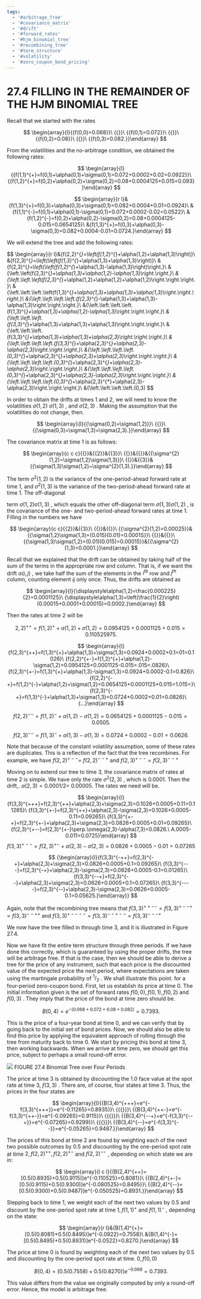 ```yaml
---
tags:
  - '#arbitrage_free'
  - '#covariance_matrix'
  - '#drift'
  - '#forward_rates'
  - '#hjm_binomial_tree'
  - '#recombining_tree'
  - '#term_structure'
  - '#volatility'
  - '#zero_coupon_bond_pricing'
---
```

# 27.4 FILLING IN THE REMAINDER OF THE HJM BINOMIAL TREE

Recall that we started with the rates

$$
\begin{array}{l}{{f(0,0)=0.068}}\ {{}}\ {{f(0,1)=0.072}}\ {{}}\ {{f(0,2)=0.08}}\ {{}}\ {{f(0,3)=0.082.}}\end{array}
$$

From the volatilities and the no-arbitrage condition, we obtained the following rates:

$$
\begin{array}{l}{{f(1,1)^{+}=f(0,1)+\alpha(0,1)+\sigma(0,1)=0.072+0.0002+0.02=0.0922}}\ {{f(1,2)^{+}=f(0,2)+\alpha(0,2)+\sigma(0,2)=0.08+0.0004125+0.015=0.093}}\end{array}
$$

$$
\begin{array}{r l}&{f(1,3)^{+}=f(0,3)+\alpha(0,3)+\sigma(0,1)=0.082+0.0004+0.01=0.0924}\ &{f(1,1)^{-}=f(0,1)+\alpha(0,1)-\sigma(0,1)=0.072+0.0002-0.02=0.0522}\ &{f(1,2)^{-}=f(0,2)+\alpha(0,2)-\sigma(0,2)=0.08+0.0004125-0.015=0.0654125}\ &{f(1,3)^{+}=f(0,3)+\alpha(0,3)-\sigma(0,3)=0.082+0.0004-0.01=0.0724.}\end{array}
$$

We will extend the tree and add the following rates:

$$
\begin{array}{r l}&{f(2,2)^{*}=\left(f(1,2)^{*}+\alpha(1,2)+\alpha(1,3)\right)}\ &{f(2,3)^{*}=\left(\left(f(1,3)^{*}+\alpha(1,3)+\alpha(1,3)\right)}\ &{f(2,3)^{*}=\left(\left(f(1,2)^{*}+\alpha(1,3)-\alpha(1,3)\right)\right.}\ &{\left.\left(f(2,3)^{*}+\alpha(1,3)+\alpha(1,2)-\alpha(1,3)\right.\right.}\ &{\left.\left.\left(f(2,3)^{*}+\alpha(1,2)+\alpha(1,2)+\alpha(1,2)\right.\right.\right.}\ &{\left.\left.\left.\left(f(1,3)^{*}+\alpha(1,3)+\alpha(1,3)+\alpha(1,3)\right.\right.\right.}\ &{\left.\left.\left.\left.(f(2,3)^{*}-\alpha(1,3)+\alpha(1,3)-\alpha(1,3)\right.\right.\right.}\ &{\left.\left.\left.\left.(f(1,3)^{*}+\alpha(1,3)+\alpha(1,2)-\alpha(1,3)\right.\right.\right.}\ &{\left.\left.\left.(f(3,3)^{*}+\alpha(1,3)+\alpha(1,3)+\alpha(1,3)\right.\right.\right.}\ &{\left.\left.\left.(f(3,3)^{*}+\alpha(1,3)+\alpha(1,3)+\alpha(2,3)\right.\right.\right.}\ &{\left.\left.\left.\left.(f(3,3)^{*}+\alpha(2,3)^{*}+\alpha(2,3)-\alpha(2,3)\right.\right.\right.}\ &{\left.\left.\left.\left.(0,3)^{*}+\alpha(2,3)^{*}+\alpha(2,3)+\alpha(2,3)\right.\right.\right.}\ &{\left.\left.\left.\left.(0,3)^{*}+\alpha(2,3)^{*}+\alpha(2,3)-\alpha(2,3)\right.\right.\right.}\ &{\left.\left.\left.\left.(0,3)^{*}+\alpha(2,3)^{*}+\alpha(2,3)-\alpha(2,3)\right.\right.\right.}\ &{\left.\left.\left.\left.(0,3)^{*}+\alpha(2,3)^{*}+\alpha(2,3)-\alpha(2,3)\right.\right.\right.}\ &{\left.\left.\left.\left.(0,3)
$$

In order to obtain the drifts at times 1 and 2, we will need to know the volatilities $\sigma(1,2)$ $\sigma(1,3)$ , and $\sigma(2,3)$ . Making the assumption that the volatilities do not change, then.

$$
\begin{array}{l}{{\sigma(0,2)=\sigma(1,2)}}\ {{}}\ {{\sigma(0,3)=\sigma(1,3)=\sigma(2,3).}}\end{array}
$$

The covariance matrix at time 1 is as follows:

$$
\begin{array}{c c c}{{}}&{{2}}&{{3}}\ {{}}&{{}}&{{\sigma^{2}(1,2)~\sigma(1,2)\sigma(1,3)}}\ {{}}&{{3}}&{{\sigma(1,3)\sigma(1,2)~\sigma^{2}(1,3).}}\end{array}
$$

The term $\sigma^{2}(1,2)$ is the variance of the one-period-ahead forward rate at time 1, and $\sigma^{2}(1,3)$ is the variance of the two-period-ahead forward rate at time 1. The off-diagonal

term $\sigma(1,2)\sigma(1,3)$ , which equals the other off-diagonal term $\sigma(1,3)\sigma(1,2)$ , is the covariance of the one- and two-period-ahead forward rates at time 1. Filling in the numbers we have

$$
\begin{array}{c c}{{2}}&{{3}}\ {{}}&{{}}\ {{\sigma^{2}(1,2)=0.00025}}&{{\sigma(1,2)\sigma(1,3)=(0.015)(0.01)=0.0001S}}\ {{}}&{{}}\ {{\sigma(1,3)\sigma(1,2)=(0.01)(0.015)=0.00015}}&{{\sigma^{2}(1,3)=0.0001.}}\end{array}
$$

Recall that we explained that the drift can be obtained by taking half of the sum of the terms in the appropriate row and column. That is, if we want the drift $\alpha(i,j)$ , we take half the sum of the elements in the $i^{t b}$ row and $j^{t h}$ column, counting element $i j$ only once. Thus, the drifts are obtained as

$$
\begin{array}{l}{\displaystyle\alpha(1,2)=\frac{0.000225}{2}=0.0001125}\ {\displaystyle\alpha(1,3)=\left(\frac{1}{2}\right)(0.00015+0.0001+0.00015)=0.0002.}\end{array}
$$

Then the rates at time 2 will be

$$
2,2)^{++}=f(1,2)^{+}+\alpha(1,2)+\sigma(1,2)=0.0954125+0.0001125+0.015=0.110525975.
$$

$$
\begin{array}{l}{f(2,3)^{++}=f(1,3)^{+}+\alpha(1,3)+\sigma(1,3)=0.0924+0.0002+0.1=01=0.1026}\ {f(2,2)^{+-}=f(1,2)^{+}+\alpha(1,2)-\sigma(1,2)=0.0954125+0.0001125-0.015=.015=.0826}\ {f(2,3)^{+-}=f(1,3)^{+}+\alpha(1,3)-\sigma(1,3)=0.0924+0.0002-0.1=0.826}\ {f(2,2)^{-+}=f(1,2)^{-}+\alpha(1,2)+\sigma(1,2)=0.0654125+0.0001125+0.015=1.015=}\ {f(2,3)^{-+}=f(1,3)^{-}+\alpha(1,3)+\sigma(1,3)=0.0724+0.0002+0.01=0.0826}\ {...}\end{array}
$$

$$
f(2,2)^{--}=f(1,2)^{-}+\alpha(1,2)-\sigma(1,2)=0.0654125+0.0001125-0.015=0.0505.
$$

$$
f(2,3)^{--}=f(1,3)^{-}+\alpha(1,3)-\sigma(1,3)=0.0724+0.0002-0.01=0.0626.
$$

Note that because of the constant volatility assumption, some of these rates are duplicates. This is a reflection of the fact that the tree recombines. For example, we have $f(2,2)^{+--}=$ $f(2,2)^{\mathrm{--+}}$ and $f(2,3)^{+--}=f(2,3)^{--+}$

Moving on to extend our tree to time 3, the covariance matrix of rates at time 2 is simple. We have only the rate $\sigma^{2}(2,3)$ , which is 0.0001. Then the drift,. $\alpha(2,3)=0.0001/2=$ 0.00005. The rates we need will be.

$$
\begin{array}{l}{f(3,3)^{+++}=f(2,3)^{++}+\alpha(2,3)+\sigma(2,3)=0.1026+0.0005+0.11=0.11265}\ {f(3,3)^{+-}=f(2,3)^{++}+\alpha(2,3)-\sigma(2,3)=0.1026+0.0005-0.11=0.09265}\ {f(3,3)^{+-+}=f(2,3)^{+-}+\alpha(2,3)+\sigma(2,3)=0.0826+0.0005+0.01=0.09265}\ {f(2,3)^{+--}=f(2,3)^{+-}\perp.\omega(2,3)-\alpha(7,3)=0.0826.\ A.0005-0.011=0.0725}\end{array}
$$$$
f(3,3)^{+--}=f(2,3)^{+-}+\alpha(2,3)-\sigma(2,3)=0.0826+0.0005-0.01=0.07265
$$

$$
{\begin{array}{l}{f(3,3)^{-++}=f(2,3)^{-+}+\alpha(2,3)+\sigma(2,3)=0.0826+0.0005+0.1=0.09265}\ {f(3,3)^{---}=f(2,3)^{-+}+\alpha(2,3)-\sigma(2,3)=0.0826+0.0005-0.1=0.01265}\ {f(3,3)^{--+}=f(2,3)^{--}+\alpha(2,3)+\sigma(2,3)=0.0626+0.0005+0.1=0.07265}\ {f(3,3)^{----}=f(2,3)^{--}+\alpha(2,3)-\sigma(2,3)=0.0626+0.0005-0.1=0.05625.}\end{array}}
$$

Again, note that the recombining tree means that $f(3,3)^{++--}=f(3,3)^{+--+}=f(3,3)^{--++}$ and $f(3,3)^{+----}=f(3,3)^{--+--}=f(3,3)^{---+}$

We now have the tree filled in through time 3, and it is illustrated in Figure 27.4.

Now we have fit the entire term structure through three periods. If we have done this correctly, which is guaranteed by using the proper drifts, the tree will be arbitrage free. If that is the case, then we should be able to derive a tree for the price of any instrument, such that each price is the discounted value of the expected price the next period, where expectations are taken using the martingale probability of $^1/_{2}$ . We shall illustrate this point. for a four-period zero-coupon bond. First, let us establish its price at time 0. The initial information given is the set of forward rates $f(0,0),f(0,1),f(0,2)$ and $f(0,3)$ . They imply that the price of the bond at time zero should be.

$$
B(0,4)=e^{-(0.068+0.072+0.08+0.082)}=0.7393.
$$

This is the price of a four-year bond at time 0, and we can verify that by going back to the initial set of bond prices. Now, we should also be able to find this price by applying the equivalent approach of rolling through the tree from maturity back to time 0. We start by pricing this bond at time 3, then working backwards. When we arrive at time zero, we should get this price, subject to perhaps a small round-off error.

![](images/c2dca5836f979315e2104b77331d96271655d7e4e51ebb6cf57e08ecb65ff95d.jpg)
FIGURE 27.4 Binomial Tree over Four Periods

The price at time 3 is obtained by discounting the 1.0 face value at the spot rate at time 3, $f(3,3)$ . There are, of course, four states at time 3. Thus, the prices in the four states are

$$
\begin{array}{l}{{B(3,4)^{+++}=e^{-f(3,3)^{+++}}=e^{-0.11265}=0.8935}}\ {{{}}}\ {{B(3,4)^{++-}=e^{-f(3,3)^{++-}}=e^{-0.09265}=0.9115}}\ {{{}}}\ {{B(3,4)^{--+}=e^{-f(3,3)^{--+}}=e^{-0.07265}=0.9299}}\ {{{}}}\ {{B(3,4)^{--}=e^{-f(3,3)^{--}}=e^{-0.05265}=0.9487.}}\end{array}
$$

The prices of this bond at time 2 are found by weighting each of the next two possible outcomes by 0.5 and discounting by the one-period spot rate at time $2,f(2,2)^{++},f(2,2)^{+-}$ and $f(2,2)^{--}$ , depending on which state we are in:

$$
\begin{array}{l c l}{{B(2,4)^{++}=[0.5(0.8935)+0.5(0.9115)]e^{-0.110525}=0.8081}}\ {{B(2,4)^{+-}=[0.5(0.9115)+0.5(0.9300)]e^{-0.080525}=0.8495}}\ {{B(2,4)^{--}=[0.5(0.9300)+0.5(0.9487)]e^{-0.050525}=0.8931.}}\end{array}
$$

Stepping back to time 1, we weight each of the next two values by 0.5 and discount by the one-period spot rate at time $1,f(1,1)^{+}$ and $f(1,1)^{-}$ , depending on the state:

$$
\begin{array}{r l}&{B(1,4)^{+}=[0.5(0.8081)+0.5(0.8495)]e^{-0.0922}=0.7558}\ &{B(1,4)^{-}=[0.5(0.8495)+0.5(0.8931)]e^{-0.0522}=0.8270.}\end{array}
$$

The price at time 0 is found by weighting each of the next two values by 0.5 and discounting by the one-period spot rate at time. $0,f(0,0)$

$$
B(0,4)=[0.5(0.7558)+0.5(0.8270)]e^{-0.068}=0.7393.
$$

This value differs from the value we originally computed by only a round-off error. Hence, the model is arbitrage free.
